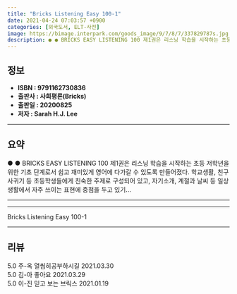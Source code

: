 ```yaml
---
title: "Bricks Listening Easy 100-1"
date: 2021-04-24 07:03:57 +0900
categories: [외국도서, ELT-사전]
image: https://bimage.interpark.com/goods_image/9/7/8/7/337829787s.jpg
description: ● ● BRICKS EASY LISTENING 100 제1권은 리스닝 학습을 시작하는 초등 저학년을 위한 기초 단계로서 쉽고 재미있게 영어에 다가갈 수 있도록 만들어졌다. 학교생활, 친구 사귀기 등 초등학생들에게 친숙한 주제로 구성되어 있고, 자기소개, 계절과 날씨 등 일상생활에서
---
```


## **정보**

- **ISBN : 9791162730836**
- **출판사 : 사회평론(Bricks)**
- **출판일 : 20200825**
- **저자 : Sarah H.J. Lee**

------



## **요약**

●  ●  BRICKS EASY LISTENING 100 제1권은 리스닝 학습을 시작하는 초등 저학년을 위한 기초 단계로서 쉽고 재미있게 영어에 다가갈 수 있도록 만들어졌다. 학교생활, 친구 사귀기 등 초등학생들에게 친숙한 주제로 구성되어 있고, 자기소개, 계절과 날씨 등 일상생활에서 자주 쓰이는 표현에 중점을 두고 있기... 

------



------


Bricks Listening Easy 100-1 

------


## **리뷰** 

5.0 주-옥 열씸히공부하시길  2021.03.30 <br/>5.0 김-아 좋아요 2021.03.29 <br/>5.0 이-진 믿고 보는 브릭스 2021.01.19 <br/>